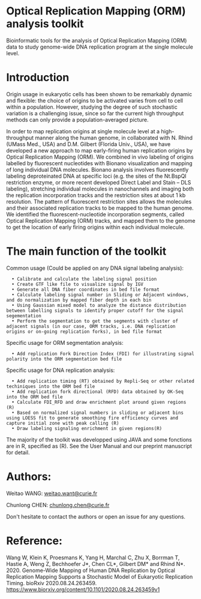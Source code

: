 # Optical Replication Mapping (ORM) analysis toolkit 

Bioinformatic tools for the analysis of Optical Replication Mapping (ORM) data to study genome-wide DNA replication program at the single molecule level.


# Introduction

Origin usage in eukaryotic cells has been shown to be remarkably dynamic and flexible: the choice of origins to be activated varies from cell to cell within a population. However, studying the degree of such stochastic variation is a challenging issue, since so far the current high throughput methods can only provide a population-averaged picture.

In order to map replication origins at single molecule level at a high-throughput manner along the human genome, in collaborated with N. Rhind (UMass Med., USA) and D.M. Gilbert (Florida Univ., USA), we have developed a new approach to map early-firing human replication origins by Optical Replication Mapping (ORM). We combined in vivo labeling of origins labelled by fluorescent nucleotides with Bionano visualization and mapping of long individual DNA molecules. Bionano analysis involves fluorescently labeling deproteinated DNA at specific loci (e.g. the sites of the Nt.BspQI restriction enzyme, or more recent developed Direct Label and Stain – DLS labeling), stretching individual molecules in nanochannels and imaging both the replication incorporation tracks and the restriction sites at about 1 kb resolution. The pattern of fluorescent restriction sites allows the molecules and their associated replication tracks to be mapped to the human genome. We identified the fluorescent-nucleotide incorporation segments, called Optical Replication Mapping (ORM) tracks, and mapped them to the genome to get the location of early firing origins within each individual molecule.


# The main function of the toolkit

Common usage (Could be applied on any DNA signal labeling analysis):

      • Calibrate and calculate the labeling signal position	
      • Create GTF like file to visualize signal by IGV
      • Generate all DNA fiber coordinates in bed file format
      • Calculate labeling signal number in Sliding or Adjacent windows, and do normalization by mapped fiber depth in each bin
      • Using Gaussian mixed model to analyze the distance distribution between labelling signals to identify proper cutoff for the signal segementation
      • Perform the segmentation to get the segments with cluster of adjacent signals (in our case, ORM tracks, i.e. DNA replication origins or on-going replication forks), in bed file format


Specific usage for ORM segmentation analysis:

      •	Add replication Fork Direction Index (FDI) for illustrating signal polarity into the ORM segmentation bed file


Specific usage for DNA replication analysis:

      •	Add replication timing (RT) obtained by Repli-Seq or other related techiniques into the ORM bed file
      •	Add replication fork directional (RFD) data obtained by OK-Seq into the ORM bed file
      •	Calculate FDI_RFD and draw enrichment plot around given regions (R)
      •	Based on normalized signal numbers in sliding or adjacent bins using LOESS fit to generate smoothing fire efficiency curves and capture initial zone with peak calling (R)
      •	Draw labeling signaling enrichment in given regions(R)


The majority of the toolkit was developped using JAVA and some fonctions are in R, specified as (R). See the User Manual and our preprint manuscript for detail.


# Authors:

Weitao WANG: weitao.want@curie.fr

Chunlong CHEN: chunlong.chen@curie.fr

Don't hesitate to contact the authors or open an issue for any questions.



# Reference:

Wang W, Klein K, Proesmans K, Yang H, Marchal C, Zhu X, Borrman T, Hastie A, Weng Z, Bechhoefer J*, Chen CL*, Gilbert DM* and Rhind N*. 2020. Genome-Wide Mapping of Human DNA Replication by Optical Replication Mapping Supports a Stochastic Model of Eukaryotic Replication Timing. bioRxiv 2020.08.24.263459. https://www.biorxiv.org/content/10.1101/2020.08.24.263459v1 





